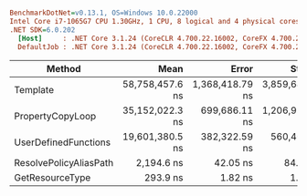 ``` ini

BenchmarkDotNet=v0.13.1, OS=Windows 10.0.22000
Intel Core i7-1065G7 CPU 1.30GHz, 1 CPU, 8 logical and 4 physical cores
.NET SDK=6.0.202
  [Host]     : .NET Core 3.1.24 (CoreCLR 4.700.22.16002, CoreFX 4.700.22.17909), X64 RyuJIT
  DefaultJob : .NET Core 3.1.24 (CoreCLR 4.700.22.16002, CoreFX 4.700.22.17909), X64 RyuJIT


```
|                 Method |            Mean |           Error |          StdDev |          Median |     Gen 0 |     Gen 1 |    Allocated |
|----------------------- |----------------:|----------------:|----------------:|----------------:|----------:|----------:|-------------:|
|               Template | 58,758,457.6 ns | 1,368,418.79 ns | 3,859,649.48 ns | 57,989,600.0 ns | 6000.0000 | 2000.0000 | 28,881,656 B |
|       PropertyCopyLoop | 35,152,022.3 ns |   699,686.11 ns | 1,206,924.16 ns | 34,927,013.3 ns | 4466.6667 |  133.3333 | 19,040,308 B |
|   UserDefinedFunctions | 19,601,380.5 ns |   382,322.59 ns |   560,403.50 ns | 19,517,700.0 ns | 1562.5000 |   62.5000 |  6,821,540 B |
| ResolvePolicyAliasPath |      2,194.6 ns |        42.05 ns |        84.93 ns |      2,154.7 ns |    0.2861 |         - |      1,200 B |
|        GetResourceType |        293.9 ns |         1.82 ns |         1.52 ns |        293.9 ns |    0.0858 |         - |        360 B |
